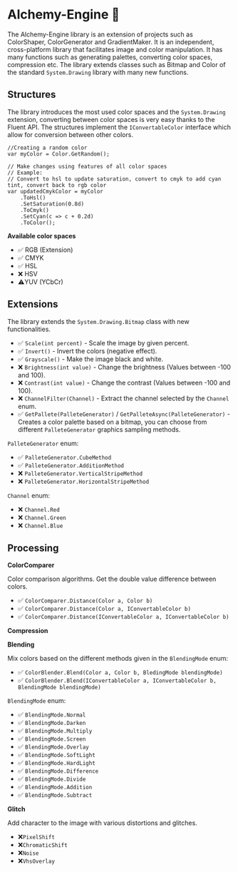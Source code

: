 
#  Alchemy-Engine 🧪

The Alchemy-Engine library is an extension of projects such as ColorShaper, ColorGenerator and GradientMaker. It is an independent, cross-platform library that facilitates image and color manipulation. It has many functions such as generating palettes, converting color spaces, compression etc. The library extends classes such as Bitmap and Color of the standard `System.Drawing` library with many new functions.

##  Structures

The library introduces the most used color spaces and the `System.Drawing` extension, converting between color spaces is very easy thanks to the Fluent API. The structures implement the `IConvertableColor` interface which allow for conversion between other colors.

```
//Creating a random color
var myColor = Color.GetRandom();

// Make changes using features of all color spaces    
// Example:
// Convert to hsl to update saturation, convert to cmyk to add cyan tint, convert back to rgb color
var updatedCmykColor = myColor
	.ToHsl()
	.SetSaturation(0.8d)
	.ToCmyk()
	.SetCyan(c => c + 0.2d)
	.ToColor();
```
 
**Available color spaces**
- ✅ RGB (Extension)
- ✅ CMYK
- ✅ HSL
- ❌ HSV
- ⚠️YUV (YCbCr)

##  Extensions

The library extends the `System.Drawing.Bitmap` class with new functionalities.

- ✅ `Scale(int percent)` - Scale the image by given percent.
- ✅ `Invert()` - Invert the colors (negative effect).
- ✅ `Grayscale()` - Make the image black and white.
- ❌ `Brightness(int value)` - Change the brightness (Values between -100 and 100).
- ❌ `Contrast(int value)` - Change the contrast (Values between -100 and 100).
- ❌ `ChannelFilter(Channel)` - Extract the channel selected by the `Channel` enum.
- ✅ `GetPallete(PalleteGenerator)` / `GetPalleteAsync(PalleteGenerator)` - Creates a color palette based on a bitmap, you can choose from different `PalleteGenerator` graphics sampling methods.

```PalleteGenerator``` enum:
- ✅ `PalleteGenerator.CubeMethod`
- ✅ `PalleteGenerator.AdditionMethod`
- ❌ `PalleteGenerator.VerticalStripeMethod`
- ❌ `PalleteGenerator.HorizontalStripeMethod`

```Channel``` enum:
- ❌ `Channel.Red`
- ❌ `Channel.Green`
- ❌ `Channel.Blue`

##  Processing

**ColorComparer**

Color comparison algorithms. Get the double value difference between colors.

- ✅ ```ColorComparer.Distance(Color a, Color b)```
- ✅ ```ColorComparer.Distance(Color a, IConvertableColor b)```
- ✅ ```ColorComparer.Distance(IConvertableColor a, IConvertableColor b)```

**Compression**

**Blending**

Mix colors based on the different methods given in the ``BlendingMode`` enum:

- ✅ ```ColorBlender.Blend(Color a, Color b, BledingMode blendingMode)```
- ✅ ```ColorBlender.Blend(IConvertableColor a, IConvertableColor b, BlendingMode blendingMode)```

```BlendingMode``` enum:
- ✅ ```BlendingMode.Normal```
- ✅ ```BlendingMode.Darken```
- ✅ ```BlendingMode.Multiply```
- ✅ ```BlendingMode.Screen```
- ✅ ```BlendingMode.Overlay```
- ✅ ```BlendingMode.SoftLight```
- ✅ ```BlendingMode.HardLight```
- ✅ ```BlendingMode.Difference```
- ✅ ```BlendingMode.Divide```
- ✅ ```BlendingMode.Addition```
- ✅ ```BlendingMode.Subtract```      

**Glitch**

Add character to the image with various distortions and glitches.
- ❌`PixelShift`
- ❌`ChromaticShift`
- ❌`Noise`
- ❌`VhsOverlay`